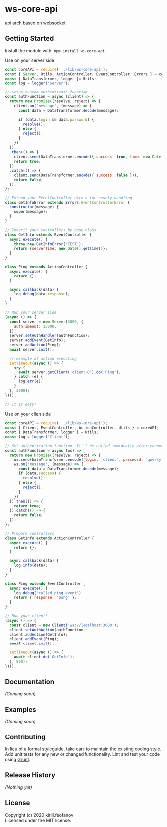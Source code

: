 # ws-core-api

api arch based on websocket

## Getting Started
Install the module with: `npm install ws-core-api`

Use on your server side
```javascript
const coreAPI = require('../lib/ws-core-api');
const { Server, Utils, ActionController, EventController, Errors } = coreAPI;
const { DataTransformer, logger }= Utils;
const log = logger('Server');

// Setup custom authenticate function
const authFunction = async (client) => {
  return new Promise((resolve, reject) => {
    client.on('message', (message) => {
      const data = DataTransformer.decode(message);

      if (data.login && data.password) {
        resolve();
      } else {
        reject();
      }
    })
  })
  .then(() => {
    client.send(DataTransformer.encode({ success: true, time: new Date().getTime() }));
    return true;
  })
  .catch(() => {
    client.send(DataTransformer.encode({ success: false }));
    return false;
  });
};

// Extend yuor EventController errors for easely handling
class GetInfoError extends Errors.EventControllerError {
  constructor(message) {
    super(message);
  }
}

// Inherit your controllers by base-class
class GetInfo extends EventController {
  async execute() {
    throw new GetInfoError('TEST');
    return {serverTime: new Date().getTime()};
  }
}

class Ping extends ActionController {
  async execute() {
    return {};
  }

  async callback(data) {
    log.debug(data.response);
  }
}

// Run your server side
(async () => {
  const server = new Server(3000, {
    authTimeout: 15000,
  });
  server.setAuthHandler(authFunction);
  server.addEvent(GetInfo);
  server.addAction(Ping);
  await server.init();

  // example of action executing
  setTimeout(async () => {
    try {
      await server.getClient('client-0').do('Ping');
    } catch (e) {
      log.err(e);
    }
  }, 3000);
})();

// It is easy!

```

Use on your clien side
```javascript
const coreAPI = require('../lib/ws-core-api');
const { Client, EventController, ActionController, Utils } = coreAPI;
const { DataTransformer, logger } = Utils;
const log = logger('Client');

// Set authentication function. It'll be called immideatly after connection establishing
const authFunction = async (ws) => {
  return new Promise((resolve, reject) => {
    ws.send(DataTransformer.encode({login: 'client', password: 'qwerty'}))
    ws.on('message', (message) => {
      const data = DataTransformer.decode(message);
      if (data.success) {
        resolve();
      } else {
        reject();
      }
    })
  }).then(() => {
    return true;
  }).catch(() => {
    return false;
  });
};

// Prepare controllers
class GetInfo extends ActionController {
  async execute() {
    return {};
  }

  async callback(data) {
    log.info(data);
  }
}

class Ping extends EventController {
  async execute() {
    log.debug('called ping event')
    return { response: 'pong' };
  }
}

// Run your client!
(async () => {
  const client = new Client('ws://localhost:3000');
  client.setAuthAction(authFunction);
  client.addAction(GetInfo);
  client.addEvent(Ping);
  await client.init();

  setTimeout(async () => {
    await client.do('GetInfo');
  }, 800);
})();

```

## Documentation
_(Coming soon)_

## Examples
_(Coming soon)_

## Contributing
In lieu of a formal styleguide, take care to maintain the existing coding style. Add unit tests for any new or changed functionality. Lint and test your code using [Grunt](http://gruntjs.com/).

## Release History
_(Nothing yet)_

## License
Copyright (c) 2020 kirill.feofanov  
Licensed under the MIT license.
